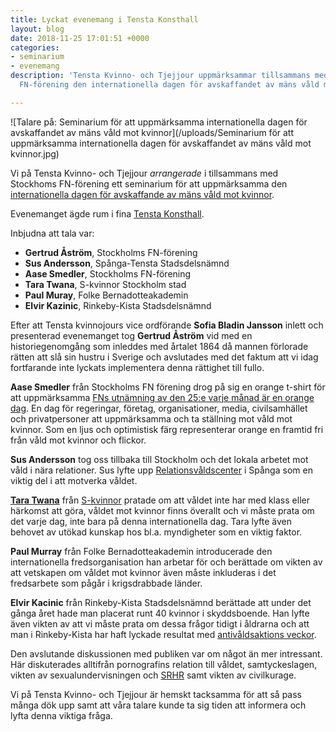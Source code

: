 ```yaml
---
title: Lyckat evenemang i Tensta Konsthall
layout: blog
date: 2018-11-25 17:01:51 +0000
categories:
- seminarium
- evenemang
description: 'Tensta Kvinno- och Tjejjour uppmärksammar tillsammans med Stockholms
  FN-förening den internationella dagen för avskaffandet av mäns våld mot kvinnor. '

---
```

![Talare på: Seminarium för att uppmärksamma internationella dagen för avskaffandet av mäns våld mot kvinnor](/uploads/Seminarium för att uppmärksamma internationella dagen för avskaffandet av mäns våld mot kvinnor.jpg)

Vi på Tensta Kvinno- och Tjejjour _arrangerade_ i tillsammans med Stockhoms FN-förening  ett seminarium för att uppmärksamma den [internationella dagen för avskaffande av mäns våld mot kvinnor](http://www.un.org/en/events/endviolenceday/ "International Day for the Elimination of Violence against Women 25 November ").

Evenemanget ägde rum i fina [Tensta Konsthall](http://www.tenstakonsthall.se/ "tenstakonsthall.se").

Inbjudna att tala var:

* **Gertrud Åström**, Stockholms FN-förening
* **Sus Andersson**, Spånga-Tensta Stadsdelsnämnd
* **Aase Smedler**, Stockholms FN-förening
* **Tara Twana**, S-kvinnor Stockholm stad
* **Paul Muray**, Folke Bernadotteakademin
* **Elvir Kazinic**, Rinkeby-Kista Stadsdelsnämnd

Efter att Tensta kvinnojours vice ordförande **Sofia Bladin Jansson** inlett och presenterad evenemanget tog **Gertrud Åström** vid med en historiegenomgång som inleddes med årtalet 1864 då mannen förlorade rätten att slå sin hustru i Sverige och avslutades med det faktum att vi idag fortfarande inte lyckats implementera denna rättighet till fullo.

**Aase Smedler** från Stockholms FN förening drog på sig en orange t-shirt för att uppmärksamma [FNs utnämning av den 25:e varje månad är en orange dag](http://www.unwomen.se/engagera-dig/orange-day/ "Orange day"). En dag för regeringar, företag, organisationer, media, civilsamhället och privatpersoner att uppmärksamma och ta ställning mot våld mot kvinnor. Som en ljus och optimistisk färg representerar orange en framtid fri från våld mot kvinnor och flickor.

**Sus Andersson** tog oss tillbaka till Stockholm och det lokala arbetet mot våld i nära relationer. Sus lyfte upp [Relationsvåldscenter](http://www.stockholm.se/-/Nyheter/Familj--Omsorg/Nytt-Relationsvaldscentrum-oppnar-for-vasterort/ "Nytt Relationsvåldscentrum öppnar för västerort") i Spånga som en viktig del i att motverka våldet.

[**Tara Twana**](http://www.taratwana.se/ "Tara Twana - Ett friskare (S)tockholm") från [S-kvinnor](http://s-kvinnor.se/) pratade om att våldet inte har med klass eller härkomst att göra, våldet mot kvinnor finns överallt och vi måste prata om det varje dag, inte bara på denna internationella dag. Tara lyfte även behovet av utökad kunskap hos bl.a. myndigheter som en viktig faktor.

**Paul Murray** från Folke Bernadotteakademin introducerade den internationella fredsorganisation han arbetar för och berättade om vikten av att vetskapen om våldet mot kvinnor även måste inkluderas i det fredsarbete som pågår i krigsdrabbade länder.

**Elvir Kacinic** från Rinkeby-Kista Stadsdelsnämnd berättade att under det gånga året hade man placerat runt 40 kvinnor i skyddsboende. Han lyfte även vikten av att vi måste prata om dessa frågor tidigt i åldrarna och att man i Rinkeby-Kista har haft lyckade resultat med [antivåldsaktions veckor](http://www.stockholm.se/-/Nyheter/Bygga--Bo/RK_Valdsforebyggande-vecka-program/ "Våldsförebyggande vecka i Rinkeby-Kista").

Den avslutande diskussionen med publiken var om något än mer intressant. Här diskuterades alltifrån pornografins relation till våldet, samtyckeslagen, vikten av sexualundervisningen och [SRHR](https://www.rfsu.se/vad-vi-gor/i-varlden/vad-betyder-srhr/ "Vad betyder SRHR?") samt vikten av civilkurage.

Vi på Tensta Kvinno- och Tjejjour är hemskt tacksamma för att så pass många dök upp samt att våra talare kunde ta sig tiden att informera och lyfta denna viktiga fråga.